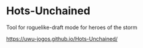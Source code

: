 # Hots-Unchained
Tool for roguelike-draft mode for heroes of the storm

https://uwu-jogos.github.io/Hots-Unchained/

